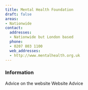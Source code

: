 ```yaml
---
title: Mental Health Foundation
draft: false
areas:
- Nationwide
contact:
  addresses:
  - Nationwide but London based
  phone:
  - 0207 803 1100
  web_addresses:
  - http://www.mentalhealth.org.uk
---
```


### Information
Advice on the website
Website Advice

